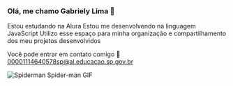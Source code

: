 ### Olá, me chamo **Gabriely Lima** 💙

Estou estudando na Alura
Estou me desenvolvendo na linguagem JavaScript
Utilizo esse espaço para minha organização e compartilhamento dos meu projetos desenvolvidos

Você pode entrar em contato comigo 🐶
00001114640578sp@al.educacao.sp.gov.br

![Spiderman Spider-man GIF](https://media1.tenor.com/m/wYSxZOhkjtsAAAAC/spiderman-spider-man.gif)

